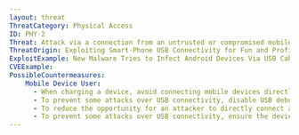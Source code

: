 ```yaml
---
layout: threat
ThreatCategory: Physical Access
ID: PHY-2
Threat: Attack via a connection from an untrusted or compromised mobile device to a PC
ThreatOrigin: Exploiting Smart-Phone USB Connectivity for Fun and Profit [^143]
ExploitExample: New Malware Tries to Infect Android Devices Via USB Cable [^232]
CVEExample:
PossibleCountermeasures:
    Mobile Device User:
      - When charging a device, avoid connecting mobile devices directly to computers, and prefer the use of simple corded chargers obtained directly from the device vendor.
      - To prevent some attacks over USB connectivity, disable USB debugging on Android devices when that feature is not in use.
      - To reduce the opportunity for an attacker to directly connect a device to a malicious computer, use strong physical security when a device is being left directly unattended (e.g., lock it in a secure container).
      - To prevent some attacks over USB connectivity, ensure the device has an unlock code set and is explicitly locked when being left directly unattended.
---
```

